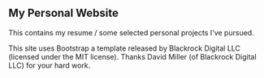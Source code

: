 ## My Personal Website

This contains my resume / some selected personal projects I've pursued.

This site uses Bootstrap a template released by Blackrock Digital LLC (licensed under the MIT license). Thanks David Miller (of Blackrock Digital LLC) for your hard work.

